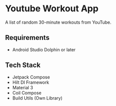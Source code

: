 # Youtube Workout App
A list of random 30-minute workouts from YouTube. 

## Requirements
- Android Studio Dolphin or later

## Tech Stack
- Jetpack Compose
- Hilt DI Framework
- Material 3
- Coil Compose
- Build Utils (Own Library)
